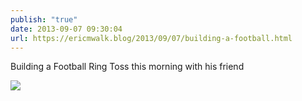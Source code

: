 ```yaml
---
publish: "true"
date: 2013-09-07 09:30:04
url: https://ericmwalk.blog/2013/09/07/building-a-football.html
---
```


Building a Football Ring Toss this morning with his friend

![](https://ericmwalk.blog/uploads/2022/ed90d5c9d3.jpg)